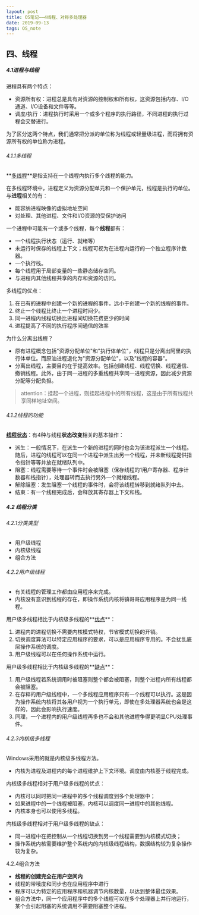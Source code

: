 ```yaml
---
layout: post
title: OS笔记——4线程、对称多处理器
date: 2019-09-13
tags: OS_note
---
```


## 四、线程

##### 4.1进程与线程

进程具有两个特点：

+ 资源所有权：进程总是具有对资源的控制权和所有权，这资源包括内存、I/O通道、I/O设备和文件等等。
+ 调度/执行：进程执行时采用一个或多个程序的执行路径，不同进程的执行过程会交替进行。

为了区分这两个特点，我们通常把分派的单位称为线程或轻量级进程，而将拥有资源所有权的单位称为进程。

###### 4.1.1多线程

**<u>多线程</u>**是指支持在一个线程内执行多个线程的能力。

在多线程环境中，进程定义为资源分配单元和一个保护单元，线程是执行的单位。与**进程**相关的有：

+ 能容纳进程映像的虚拟地址空间
+ 对处理、其他进程、文件和I/O资源的受保护访问

一个进程中可能有一个或多个线程，每个**线程**都有：

+ 一个线程执行状态（运行、就绪等）
+ 未运行时保存的线程上下文；线程可视为在进程内运行的一个独立程序计数器。
+ 一个执行栈。
+ 每个线程用于局部变量的一些静态储存空间。
+ 与进程内其他线程共享的内存和资源的访问。

多线程的优点：

1. 在已有的进程中创建一个新的进程的事件，远小于创建一个新的线程的事件。
2. 终止一个线程比终止一个进程时间少。
3. 同一进程内线程切换比进程间切换花费更少的时间
4. 进程提高了不同的执行程序间通信的效率

为什么分离出线程？

+ 原有进程概念包括"资源分配单位"和"执行体单位"，线程只是分离出阿里的执行体单位。而原油进程退化为"资源分配单位"，以及"线程的容器"。
+ 分离出线程，主要目的在于提高效率。包括创建线程、线程切换、线程通信、撤销线程。此外，由于同一进程的多重线程共享同一进程资源，因此减少资源分配等分配负担。

> attention：挂起一个进程，则挂起进程中的所有线程，这是由于所有线程共享同样地址空间。

###### 4.1.2线程的功能

<u>**线程状态**</u>：有4种与线程**状态改变**相关的基本操作：

+ 派生：一般情况下，在派生一个新的进程的同时也会为该进程派生一个线程。随后，进程的线程可以在同一个进程中派生出另一个线程，并未新线程提供指令指针等等并放在就绪队列中。
+ 阻塞：线程需要等待一个事件时会被阻塞（保存线程的1用户寄存器、程序计数器和栈指针），处理器转而去执行另外一个就绪线程。
+ 解除阻塞：发生阻塞一个线程的事件时，会将该线程转移到就绪队列中去。
+ 结束：有一个线程完成后，会释放其寄存器上下文和栈。

##### 4.2 线程分类

###### 4.2.1分类类型

+ 用户级线程
+ 内核级线程
+ 组合方法

###### 4.2.2用户级线程

+ 有关线程的管理工作都由应用程序来完成。
+ 内核没有意识到线程的存在，即操作系统内核将镇哥哥应用程序是为同一线程。

用户级多线程相比于内核级多线程的**<u>优点</u>**：

1. 进程内的进程切换不需要内核模式特权，节省模式切换的开销。
2. 切换调度算法可以特定应用程序的要求，可以是应用程序专用的。不会扰乱底层操作系统的调度。
3. 用户级线程可以在任何操作系统中运行。

用户级多线程相比于内核级多线程的**<u>缺点</u>**：

1. 用户级线程若系统调用时被阻塞则整个都会被阻塞，则整个进程内所有线程都会被阻塞。
2. 在存粹的用户级线程中，一个多线程应用程序只有一个线程可以执行。这是因为操作系统内核将其各用户视为一个执行单元，即使在多处理器系统也会是这样的，因此会影响执行速度。
3. 同理，一个进程内的用户级线程再多也不会和其他进程争得更明显CPU处理事件。

###### 4.2.3内核级多线程

Windows采用的就是内核级多线程方法。

+ 内核为进程及进程内的每个进程维护上下文环境。调度由内核基于线程完成。

内核级多线程相对于用户级多线程的优点：

+ 内核可以同时把同一进程中的多个线程调度到多个处理器中；
+ 如果进程中的一个线程被阻塞，内核可以调度同一进程中的其他线程。
+ 内核本身也可以使用多线程。

内核级多线程相对于用户级多线程的缺点：

+ 同一进程中在把控制从一个线程切换到另一个线程需要到内核模式切换；
+ 操作系统内核需要维护整个系统内的内核级线程结构，数据结构较为复杂操作较为复杂。

4.2.4组合方法

+ **线程的创建完全在用户空间内**
+ 线程的带哦度和同步也在应用程序中进行
+ 程序可以为特定的应用程序和机器调节内核数量，以达到整体最佳效果。
+ 组合方法中，同一个应用程序中的多个线程可以在多个处理器上并行地运行，某个会引起阻塞的系统调用不需要阻塞整个进程。

